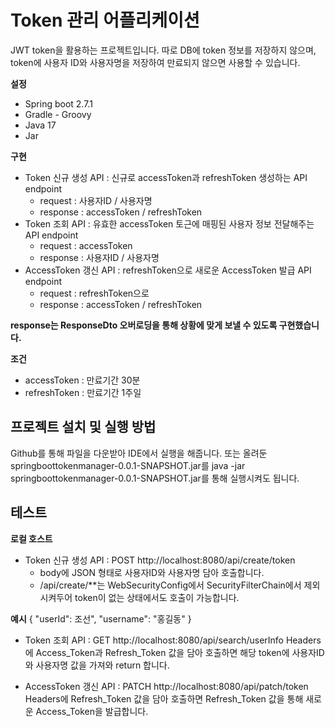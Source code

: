 # Token 관리 어플리케이션
JWT token을 활용하는 프로젝트입니다.
따로 DB에 token 정보를 저장하지 않으며, token에 사용자 ID와 사용자명을 저장하여 만료되지 않으면 사용할 수 있습니다.


**설정**
- Spring boot 2.7.1
- Gradle - Groovy
- Java 17
- Jar


**구현**
- Token 신규 생성 API : 신규로 accessToken과 refreshToken 생성하는 API endpoint
    - request : 사용자ID / 사용자명
    - response : accessToken / refreshToken
- Token 조회 API : 유효한 accessToken 토근에 매핑된 사용자 정보 전달해주는 API endpoint
    - request : accessToken
    - response : 사용자ID / 사용자명
- AccessToken 갱신 API : refreshToken으로 새로운 AccessToken 발급 API endpoint
    - request : refreshToken으로
    - response : accessToken / refreshToken

**response는 ResponseDto 오버로딩을 통해 상황에 맞게 보낼 수 있도록 구현했습니다.**


**조건**
- accessToken : 만료기간 30분
- refreshToken : 만료기간 1주일


## 프로젝트 설치 및 실행 방법
Github를 통해 파일을 다운받아 IDE에서 실행을 해줍니다.
또는 올려둔 springboottokenmanager-0.0.1-SNAPSHOT.jar를 java -jar springboottokenmanager-0.0.1-SNAPSHOT.jar를 통해 실행시켜도 됩니다.


## 테스트
**로컬 호스트**
- Token 신규 생성 API : POST http://localhost:8080/api/create/token
    - body에 JSON 형태로 사용자ID와 사용자명 담아 호출합니다.
    - /api/create/**는 WebSecurityConfig에서 SecurityFilterChain에서 제외시켜두어 token이 없는 상태에서도  호출이 가능합니다.

**예시**
{
    "userId": 조선",
    "username": "홍길동"
}

- Token 조회 API : GET http://localhost:8080/api/search/userInfo
Headers에 Access_Token과 Refresh_Token 값을 담아 호출하면 해당 token에 사용자ID와 사용자명 값을 가져와 return 합니다.

- AccessToken 갱신 API : PATCH http://localhost:8080/api/patch/token
Headers에 Refresh_Token 값을 담아 호출하면 Refresh_Token 값을 통해 새로운 Access_Token을 발급합니다.